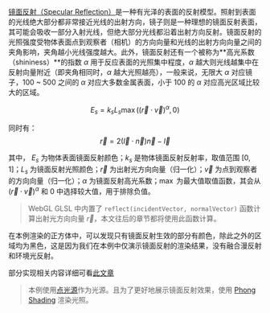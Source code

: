 [镜面反射（Specular Reflection）](https://en.wikipedia.org/wiki/Specular_reflection)是一种有光泽的表面的反射模型。照射到表面的光线绝大部分都非常接近光线的出射方向，镜子则是一种理想的镜面反射表面，其可能会吸收一部分入射光线，但绝大部分光线都沿着出射方向反射。镜面反射的光照强度受物体表面点到观察者（相机）的方向向量和光线的出射方向向量之间的夹角影响，夹角越小光线强度越大。此外，镜面反射还有一个被称为**高光系数（shininess）**的指数 $\alpha$ 用于反应表面的光照集中程度，$\alpha$ 越大则光线越集中在反射向量附近（即夹角相同时，$\alpha$ 越大光照越亮），一般来说，无限大 $\alpha$ 对应镜子，100 ~ 500 之间的 $\alpha$ 对应大多数金属表面，小于 100 的 $\alpha$ 对应高光区域比较大的区域。

$$
E_s = k_s L_s \max((\vec{r} \cdot \vec{v})^{\alpha}, 0)
$$

同时有：
$$
\vec{r} = 2(\vec{l} \cdot \vec{n}) \vec{n} - \vec{l}
$$

其中， $E_s$ 为物体表面镜面反射颜色；$k_s$ 是物体镜面反射反射率，取值范围 $[0, 1]$；$L_s$ 为镜面反射光照颜色；$\vec{r}$ 为出射光方向向量（归一化）；$\vec{v}$ 为点到观察者的方向向量（归一化）；$\alpha$ 为镜面反射高光系数；$\max$ 为最大值取值函数，其会从 $(\vec{r} \cdot \vec{v})^{\alpha}$ 和 $0$ 中选择较大值，用于排除负值。

> WebGL GLSL 中内置了 `reflect(incidentVector, normalVector)` 函数计算出射光方向向量 $\vec{r}$，本文往后的章节都将使用此函数计算。

在本例渲染的正方体中，可以发现只有镜面反射生效的部分有颜色，除此之外的区域均为黑色，这是因为我们在本例中仅演示镜面反射的渲染结果，没有融合漫反射和环境光反射。

部分实现相关内容详细可看[此文章](http://learnwebgl.brown37.net/09_lights/lights_specular.html)

> 本例使用[点光源](./21_light_sources/01_pointlight)作为光源。且为了更好地展示镜面反射效果，使用 [Phong Shading](./20_shading/02_phongshading) 渲染光照。
